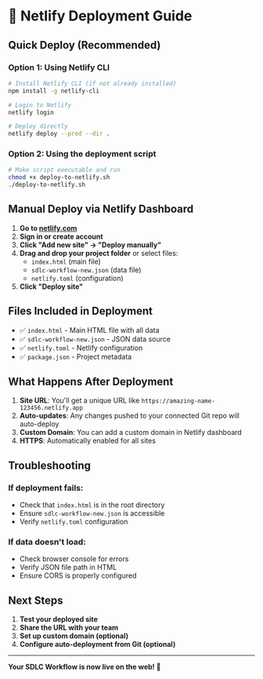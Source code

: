 # 🚀 Netlify Deployment Guide

## Quick Deploy (Recommended)

### Option 1: Using Netlify CLI
```bash
# Install Netlify CLI (if not already installed)
npm install -g netlify-cli

# Login to Netlify
netlify login

# Deploy directly
netlify deploy --prod --dir .
```

### Option 2: Using the deployment script
```bash
# Make script executable and run
chmod +x deploy-to-netlify.sh
./deploy-to-netlify.sh
```

## Manual Deploy via Netlify Dashboard

1. **Go to [netlify.com](https://netlify.com)**
2. **Sign in or create account**
3. **Click "Add new site" → "Deploy manually"**
4. **Drag and drop your project folder** or select files:
   - `index.html` (main file)
   - `sdlc-workflow-new.json` (data file)
   - `netlify.toml` (configuration)
5. **Click "Deploy site"**

## Files Included in Deployment

- ✅ `index.html` - Main HTML file with all data
- ✅ `sdlc-workflow-new.json` - JSON data source
- ✅ `netlify.toml` - Netlify configuration
- ✅ `package.json` - Project metadata

## What Happens After Deployment

1. **Site URL**: You'll get a unique URL like `https://amazing-name-123456.netlify.app`
2. **Auto-updates**: Any changes pushed to your connected Git repo will auto-deploy
3. **Custom Domain**: You can add a custom domain in Netlify dashboard
4. **HTTPS**: Automatically enabled for all sites

## Troubleshooting

### If deployment fails:
- Check that `index.html` is in the root directory
- Ensure `sdlc-workflow-new.json` is accessible
- Verify `netlify.toml` configuration

### If data doesn't load:
- Check browser console for errors
- Verify JSON file path in HTML
- Ensure CORS is properly configured

## Next Steps

1. **Test your deployed site**
2. **Share the URL with your team**
3. **Set up custom domain (optional)**
4. **Configure auto-deployment from Git (optional)**

---

**Your SDLC Workflow is now live on the web! 🎉**

